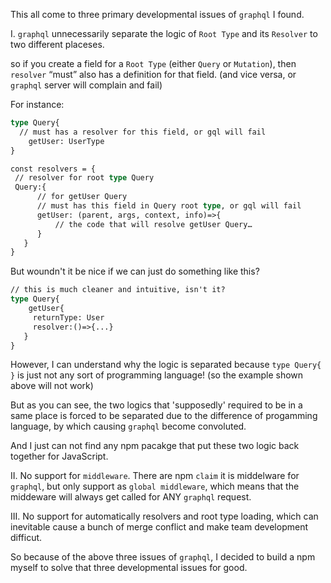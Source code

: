 This all come to three primary developmental issues of `graphql` I found.

I. `graphql` unnecessarily separate the logic of `Root Type` and its `Resolver` to two different placeses.

so if you create a field for a `Root Type` (either `Query` or `Mutation`), then `resolver` “must” also has a definition for that field. (and vice versa, or `graphql` server will complain and fail)

For instance:
```graphql
type Query{
  // must has a resolver for this field, or gql will fail
 	getUser: UserType 
}

const resolvers = {
 // resolver for root type Query
 Query:{
      // for getUser Query
      // must has this field in Query root type, or gql will fail
      getUser: (parent, args, context, info)=>{
          // the code that will resolve getUser Query…
      }
   }
}
```
But woundn't it be nice if we can just do something like this?
```graphql
// this is much cleaner and intuitive, isn't it?
type Query{
 	getUser{
     returnType: User
     resolver:()=>{...}
   }
}
```

However, I can understand why the logic is separated because `type Query{ }` is just not any sort of programming language! (so the example shown above will not work)

But as you can see, the two logics that 'supposedly' required to be in a same place is forced to be separated due to the difference of progamming language, by which causing `graphql` become convoluted.

And I just can not find any npm pacakge that put these two logic back together for JavaScript.

II. No support for `middleware`. There are npm `claim` it is middelware for `graphql`, but only support as `global middleware`, which means that the middeware will always get called for ANY `graphql` request.

III. No support for automatically resolvers and root type loading, which can inevitable cause a bunch of merge conflict and make team development difficut.

So because of the above three issues of `graphql`, I decided to build a npm myself to solve that three developmental issues for good.
